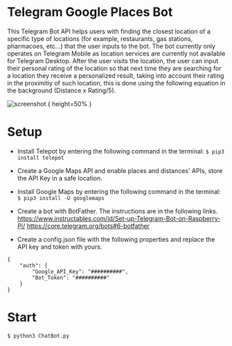 # Telegram Google Places Bot



This Telegram Bot API helps users with finding the closest location of a specific type of locations (for example, restaurants, gas stations, pharmacoes, etc...) that the user inputs to the bot. The bot currently only operates on Telegram Mobile as location services are currently not available for Telegram Desktop. After the user visits the location, the user can input their personal rating of the location so that next time they are searching for a location they receive a personalized result, taking into account their rating in the proximitiy of such location, this is done using the following equation in the background (Distance x Rating/5).  

![screenshot](https://i.imgur.com/RlwcV0O.jpg) { height=50% }

# Setup

 - Install Telepot by entering the following command in the terminal:
`$ pip3 install telepot`
 - Create a Google Maps API and enable places and distances' APIs, store the API Key in a safe location. 
 - Install Google Maps by entering the following command in the terminal:
`$ pip3 install -U googlemaps`
  - Create a bot with BotFather. The instructions are in the following links.
 <https://www.instructables.com/id/Set-up-Telegram-Bot-on-Raspberry-Pi/>
<https://core.telegram.org/bots#6-botfather>

  - Create a config.json file with the following properties and replace the API key and token with yours. 
```
{
    "auth": {
        "Google_API_Key": "##########", 
        "Bot_Token": "##########"
    }
}
```

# Start 
`$ python3 ChatBot.py`
  

